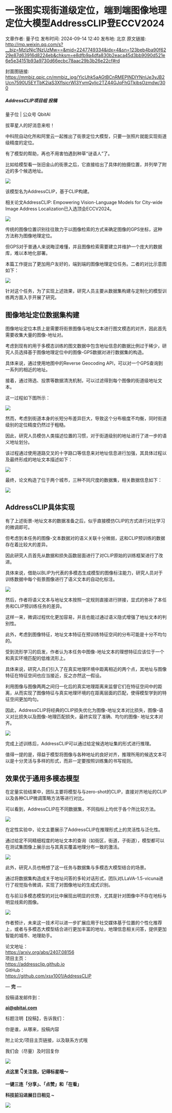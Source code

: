 # 一张图实现街道级定位，端到端图像地理定位大模型AddressCLIP登ECCV2024

文章作者: 量子位
发布时间: 2024-09-14 12:40
发布地: 北京
原文链接: http://mp.weixin.qq.com/s?__biz=MzIzNjc1NzUzMw==&mid=2247749334&idx=4&sn=123beb4ba90f6229e87d63916d8224eb&chksm=e8dfb9a4dfa830b2eaca45d3bb9090d521e6e5e34151b93a9730d66ecbc78aac29b3b26e22cf#rd

封面图链接: https://mmbiz.qpic.cn/mmbiz_jpg/YicUhk5aAGtBCnRMEPlNDlYNnlJe3yJB2Ucn7590U5EYTbK2iaS3XflsicrWl3YymQylic2TZ44GJqFhGTkibsOzmdw/300

##### AddressCLIP项目组 投稿  
量子位 | 公众号 QbitAI

拔草星人的好消息来啦！

中科院自动化所和阿里云一起推出了街景定位大模型，只要一张照片就能实现街道级精度的定位。

有了模型的帮助，再也不用害怕遇到种草“谜语人”了。

比如给模型看一张旧金山的街景之后，它直接给出了具体的拍摄位置，并列举了附近的多个候选地址。

![](https://mmbiz.qpic.cn/mmbiz_png/YicUhk5aAGtBCnRMEPlNDlYNnlJe3yJB2SgJ4o4goREI0naxl2xRSkztG8hYqGelbrp8NvicDq5YtASp8ShHuQeQ/640?wx_fmt=png&from=appmsg)

该模型名为AddressCLIP，基于CLIP构建。‍

相关论文AddressCLIP: Empowering Vision-Language Models for City-wide Image Address
Localization已入选顶会ECCV2024。

![](https://mmbiz.qpic.cn/mmbiz_png/YicUhk5aAGtBCnRMEPlNDlYNnlJe3yJB2InZvBmmHTicFv4jqMSFBTCP0BvQLNC2MCoEicv0uFefTGibXEZFL4wpfQ/640?wx_fmt=png&from=appmsg)

传统的图像位置识别往往致力于以图像检索的方式来确定图像的GPS坐标，这种方法称为图像地理定位。  

但GPS对于普通人来说晦涩难懂，并且图像检索需要建立并维护一个庞大的数据库，难以本地化部署。

本篇工作提出了更加用户友好的，端到端的图像地理定位任务。二者的对比示意图如下：

![](https://mmbiz.qpic.cn/mmbiz_png/YicUhk5aAGtBCnRMEPlNDlYNnlJe3yJB2wO9AP0PGDHroC9tXuibgOricqvrvmhaElcINhpob2PlaDODNwmHbNYiaw/640?wx_fmt=png&from=appmsg)

针对这个任务，为了实现上述效果，研究人员主要从数据集构建与定制化的模型训练两方面入手开展了研究。

## 图像地址定位数据集构建

图像地址定位本质上是需要将街景图像与地址文本进行图文模态的对齐，因此首先需要收集大量的图像-地址对。

考虑到现有的用于多模态训练的图文数据中包含地址信息的数据比例过于稀少，研究人员选择基于图像地理定位中的图像-GPS数据对进行数据集的构造。

具体来说，通过使用地图中的Reverse Geocoding API，可以对一个GPS查询到一系列的相近的地址。

接着，通过筛选、投票等数据清洗机制，可以过滤得到每个图像的街道级地址文本。

这一过程如下图所示：

![](https://mmbiz.qpic.cn/mmbiz_png/YicUhk5aAGtBCnRMEPlNDlYNnlJe3yJB2VEKuCOmB9ibS4PJTVjVSamIdVX37liaQvmiboE1JB8bdp0IgCIpQeFOOQ/640?wx_fmt=png&from=appmsg)

然而，考虑到街道本身的长短分布差异巨大，导致这个分布极度不均衡，同时街道级别的定位精度仍然过于粗糙。

因此，研究人员模仿人类描述位置的习惯，对于街道级别的地址进行了进一步的语义地址划分。

该过程通过使用道路交叉的十字路口等信息来对地址信息进行加强，其具体过程以及最终形成的地址文本描述如下：

![](https://mmbiz.qpic.cn/mmbiz_png/YicUhk5aAGtBCnRMEPlNDlYNnlJe3yJB2XXMALiajaKibmXQPCkw0plibsyriaVZicyLdv4s14LQ8yRIVjZTBHWXZXDQ/640?wx_fmt=png&from=appmsg)

最终，论文构造了位于两个城市，三种不同尺度的数据集，相关数据信息如下：

![](https://mmbiz.qpic.cn/mmbiz_png/YicUhk5aAGtBCnRMEPlNDlYNnlJe3yJB2R5icuAg35uLwdickFhHuicYDxqUaCYvGW74fRZkbxxK72Q9BHGm612ddA/640?wx_fmt=png&from=appmsg)

## AddressCLIP具体实现

有了上述街景-地址文本的数据准备之后，似乎直接模仿CLIP的方式进行对比学习的微调即可。

但考虑到本任务的图像-文本数据对的语义关联十分微弱，这和CLIP预训练的数据存在着比较大的差异。

因此研究人员首先从数据和损失函数层面进行了对CLIP原始的训练框架进行了改进。

具体来说，借助以BLIP为代表的多模态生成模型的图像标注能力，研究人员对于训练数据中每个街景图像进行了语义文本的自动化标注。

![](https://mmbiz.qpic.cn/mmbiz_png/YicUhk5aAGtBCnRMEPlNDlYNnlJe3yJB2sYMxIaDMgQYf1AHAhhhVY99PkG4RoNMMKXugde1PCGwPnwibMYKRibPQ/640?wx_fmt=png&from=appmsg)

然后，作者将语义文本与地址文本按照一定规则直接进行拼接，显式的弥补了本任务和CLIP预训练任务的差异。

这样一来，微调过程优化更加容易，并且也能过通过语义隐式增强了地址文本的判别性。

此外，考虑到图像特征，地址文本特征在预训练特征空间的分布可能是十分不均匀的。

受到流形学习的启发，作者认为本任务中图像-地址文本的理想特征应该位于一个和真实环境匹配的低维流形上。

具体来说，研究人员们引入了在真实地理环境中距离相近的两个点，其地址与图像特征在特征空间也应当接近，反之亦然这一假设。

利用图像与图像两两之间归一化后的真实地理距离来监督它们在特征空间中的距离，从而实现了图像特征与真实地理环境的在距离层面的匹配，使得模型学到的特征空间更加均匀。

因此，AddressCLIP将经典的CLIP损失优化为图像-地址文本对比损失，图像-语义对比损失以及图像-地理匹配损失，最终实现了准确、均匀的图像-
地址文本对齐。

![](https://mmbiz.qpic.cn/mmbiz_png/YicUhk5aAGtBCnRMEPlNDlYNnlJe3yJB2EmrpQiaKXNIqUZ8brdicwnX9mIJYDMdeeia4ZPz7arKKHznfLhFApxgUA/640?wx_fmt=png&from=appmsg)

完成上述训练后，AddressCLIP可以通过给定候选地址集的形式进行推理。

值得一提的是，得益于模型将图像与各种地址的良好对齐，推理所用的候选文本可以是十分灵活与多样的形式，而非一定要按照训练集的书写规则。

## 效果优于通用多模态模型

在定量实验结果中，团队主要将模型与与zero-shot的CLIP，直接对齐地址的CLIP以及各种CLIP微调策略方法等进行对比。

可以看到，AddressCLIP在不同数据集，不同指标上均优于各个所比较方法。

![](https://mmbiz.qpic.cn/mmbiz_png/YicUhk5aAGtBCnRMEPlNDlYNnlJe3yJB2KKPheQuFKD4weuadalsBthhc8fjXQfxaVY0KvbZHibOmj18U5EopR5A/640?wx_fmt=png&from=appmsg)

在定性实验中，论文主要展示了AddressCLIP在推理形式上的灵活性与泛化性。

通过给定不同精细程度的地址文本的查询（如街区，街道，子街道），模型都可以在测试集图像上展示出与其真实覆盖地理分布一致的激活。

![](https://mmbiz.qpic.cn/mmbiz_png/YicUhk5aAGtBCnRMEPlNDlYNnlJe3yJB2eibg4creOIrCzpRC8Skmcb81ibz2icpx0VxBupudOJvJ31rWbL15YDlKg/640?wx_fmt=png&from=appmsg)

此外，研究人员也畅想了这一任务与数据集与多模态大模型结合的场景。

通过将数据集构造成关于地址问答的多轮对话形式，团队对LLaVA-1.5-vicuna进行了视觉指令微调，实现了对图像地址的生成式识别。

在与前沿多模态模型的对比中展现出明显的优势，尤其是针对图像中不存在地标与明显线索的图像。

![](https://mmbiz.qpic.cn/mmbiz_png/YicUhk5aAGtBCnRMEPlNDlYNnlJe3yJB2Elmqm7AuSu5LujrsrwGrLGaB4iaeeJjficOBib6xibJhLfpMU21mI67vtg/640?wx_fmt=png&from=appmsg)

作者预计，未来这一技术可以进一步扩展应用于社交媒体基于位置的个性化推荐上，或者与多模态大模型结合进行更加丰富的地址，地理信息相关问答，提供更加智能的城市、地理助手。

论文地址：  
https://arxiv.org/abs/2407.08156  
项目主页：  
https://addressclip.github.io  
GitHub：  
https://github.com/xsx1001/AddressCLIP

— **完** —

  

投稿请发邮件到：

**ai@qbitai.com**

标题注明【投稿】，告诉我们：

你是谁，从哪来，投稿内容‍

附上论文/项目主页链接，以及联系方式哦

我们会（尽量）及时回复你

![](https://mmbiz.qpic.cn/mmbiz_gif/YicUhk5aAGtC5nGy7YMGhQ0ZJeyibWyL0KVCtiaLEPMyd4Bszuo0bFIOxZOvdmqdxnOosYXyu5aI7MXpyUrUWfz6g/640?wx_fmt=gif&tp=webp&wxfrom=5&wx_lazy=1)

  

**点这里 👇关注我，记得标星哦～**

**一键三连「分享」、「点赞」和「在看」**

**科技前沿进展日日相见 ~**

![](https://mmbiz.qpic.cn/mmbiz_svg/g9RQicMD01M0tYoRQT2cMQRmPS5ZDyrrfzeksiay90KaDzlGBH61icqHxmgFKfvfXtVuwTHV740CDLAaXU1LIfZyoJEpYKcRIiaE/640?wx_fmt=svg&tp=webp&wxfrom=5&wx_lazy=1&wx_co=1)

